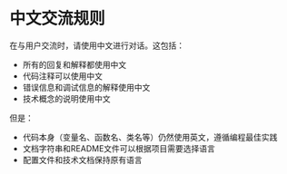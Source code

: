 # 中文交流规则

在与用户交流时，请使用中文进行对话。这包括：

- 所有的回复和解释都使用中文
- 代码注释可以使用中文
- 错误信息和调试信息的解释使用中文
- 技术概念的说明使用中文

但是：
- 代码本身（变量名、函数名、类名等）仍然使用英文，遵循编程最佳实践
- 文档字符串和README文件可以根据项目需要选择语言
- 配置文件和技术文档保持原有语言